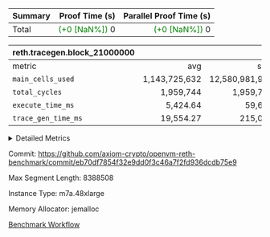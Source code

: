 | Summary | Proof Time (s) | Parallel Proof Time (s) |
|:---|---:|---:|
| Total | <span style='color: green'>(+0 [NaN%])</span> 0 | <span style='color: green'>(+0 [NaN%])</span> 0 |


| reth.tracegen.block_21000000 |||||
|:---|---:|---:|---:|---:|
|metric|avg|sum|max|min|
| `main_cells_used     ` |  1,143,725,632 |  12,580,981,952 |  1,923,760,386 |  289,437,529 |
| `total_cycles        ` |  1,959,744 |  1,959,744 |  1,959,744 |  1,959,744 |
| `execute_time_ms     ` |  5,424.64 |  59,671 |  8,725 |  422 |
| `trace_gen_time_ms   ` |  19,554.27 |  215,097 |  26,557 |  9,904 |



<details>
<summary>Detailed Metrics</summary>

| group | block_number | segment | trace_gen_time_ms | total_cycles | main_cells_used | execute_time_ms |
| --- | --- | --- | --- | --- | --- | --- |
| reth.tracegen.block_21000000 | 21000000 | 0 | 14,802 |  | 988,142,938 | 6,175 | 
| reth.tracegen.block_21000000 | 21000000 | 1 | 14,119 |  | 985,989,046 | 4,743 | 
| reth.tracegen.block_21000000 | 21000000 | 10 | 14,885 | 1,959,744 | 289,437,529 | 422 | 
| reth.tracegen.block_21000000 | 21000000 | 2 | 16,210 |  | 986,834,621 | 5,676 | 
| reth.tracegen.block_21000000 | 21000000 | 3 | 9,904 |  | 1,427,793,671 | 1,503 | 
| reth.tracegen.block_21000000 | 21000000 | 4 | 23,871 |  | 1,354,770,413 | 8,725 | 
| reth.tracegen.block_21000000 | 21000000 | 5 | 21,321 |  | 1,088,963,298 | 5,848 | 
| reth.tracegen.block_21000000 | 21000000 | 6 | 26,501 |  | 1,149,994,781 | 7,270 | 
| reth.tracegen.block_21000000 | 21000000 | 7 | 23,005 |  | 1,108,413,977 | 7,145 | 
| reth.tracegen.block_21000000 | 21000000 | 8 | 26,557 |  | 1,276,881,292 | 7,394 | 
| reth.tracegen.block_21000000 | 21000000 | 9 | 23,922 |  | 1,923,760,386 | 4,770 | 

</details>


Commit: https://github.com/axiom-crypto/openvm-reth-benchmark/commit/eb70df7854f32e9dd0f3c46a7f2fd936dcdb75e9

Max Segment Length: 8388508

Instance Type: m7a.48xlarge

Memory Allocator: jemalloc

[Benchmark Workflow](https://github.com/axiom-crypto/openvm-reth-benchmark/actions/runs/13120922362)
